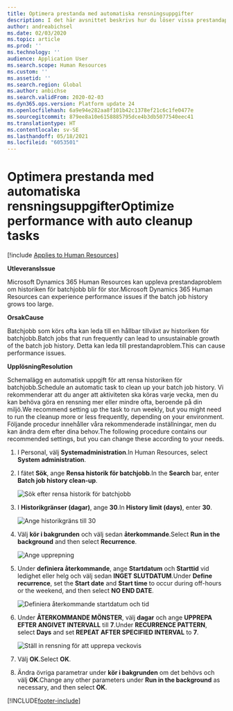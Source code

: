 ```yaml
---
title: Optimera prestanda med automatiska rensningsuppgifter
description: I det här avsnittet beskrivs hur du löser vissa prestandaproblem med Microsoft Dynamics 365 Human Resources genom att rensa historiken för batchjobb.
author: andreabichsel
ms.date: 02/03/2020
ms.topic: article
ms.prod: ''
ms.technology: ''
audience: Application User
ms.search.scope: Human Resources
ms.custom: ''
ms.assetid: ''
ms.search.region: Global
ms.author: anbichse
ms.search.validFrom: 2020-02-03
ms.dyn365.ops.version: Platform update 24
ms.openlocfilehash: 6a9e94e282aa8f101b42c1378ef21c6c1fe0477e
ms.sourcegitcommit: 879ee8a10e6158885795dce4b3db5077540eec41
ms.translationtype: HT
ms.contentlocale: sv-SE
ms.lasthandoff: 05/18/2021
ms.locfileid: "6053501"
---
```

# <a name="optimize-performance-with-auto-cleanup-tasks"></a><span data-ttu-id="b963d-103">Optimera prestanda med automatiska rensningsuppgifter</span><span class="sxs-lookup"><span data-stu-id="b963d-103">Optimize performance with auto cleanup tasks</span></span>

[!include [Applies to Human Resources](../includes/applies-to-hr.md)]

<span data-ttu-id="b963d-104">**Utleverans**</span><span class="sxs-lookup"><span data-stu-id="b963d-104">**Issue**</span></span>

<span data-ttu-id="b963d-105">Microsoft Dynamics 365 Human Resources kan uppleva prestandaproblem om historiken för batchjobb blir för stor.</span><span class="sxs-lookup"><span data-stu-id="b963d-105">Microsoft Dynamics 365 Human Resources can experience performance issues if the batch job history grows too large.</span></span>

<span data-ttu-id="b963d-106">**Orsak**</span><span class="sxs-lookup"><span data-stu-id="b963d-106">**Cause**</span></span>

<span data-ttu-id="b963d-107">Batchjobb som körs ofta kan leda till en hållbar tillväxt av historiken för batchjobb.</span><span class="sxs-lookup"><span data-stu-id="b963d-107">Batch jobs that run frequently can lead to unsustainable growth of the batch job history.</span></span> <span data-ttu-id="b963d-108">Detta kan leda till prestandaproblem.</span><span class="sxs-lookup"><span data-stu-id="b963d-108">This can cause performance issues.</span></span> 

<span data-ttu-id="b963d-109">**Upplösning**</span><span class="sxs-lookup"><span data-stu-id="b963d-109">**Resolution**</span></span>

<span data-ttu-id="b963d-110">Schemalägg en automatisk uppgift för att rensa historiken för batchjobb.</span><span class="sxs-lookup"><span data-stu-id="b963d-110">Schedule an automatic task to clean up your batch job history.</span></span> <span data-ttu-id="b963d-111">Vi rekommenderar att du anger att aktiviteten ska köras varje vecka, men du kan behöva göra en rensning mer eller mindre ofta, beroende på din miljö.</span><span class="sxs-lookup"><span data-stu-id="b963d-111">We recommend setting up the task to run weekly, but you might need to run the cleanup more or less frequently, depending on your environment.</span></span> <span data-ttu-id="b963d-112">Följande procedur innehåller våra rekommenderade inställningar, men du kan ändra dem efter dina behov.</span><span class="sxs-lookup"><span data-stu-id="b963d-112">The following procedure contains our recommended settings, but you can change these according to your needs.</span></span>

1. <span data-ttu-id="b963d-113">I Personal, välj **Systemadministration**.</span><span class="sxs-lookup"><span data-stu-id="b963d-113">In Human Resources, select **System administration**.</span></span>

2. <span data-ttu-id="b963d-114">I fätet **Sök**, ange **Rensa historik för batchjobb**.</span><span class="sxs-lookup"><span data-stu-id="b963d-114">In the **Search** bar, enter **Batch job history clean-up**.</span></span>

   ![Sök efter rensa historik för batchjobb](media/talent-batch-history-cleanup-search-bar.png)

3. <span data-ttu-id="b963d-116">I **Historikgränser (dagar)**, ange **30**.</span><span class="sxs-lookup"><span data-stu-id="b963d-116">In **History limit (days)**, enter **30**.</span></span>

   ![Ange historikgräns till 30](media/talent-batch-history-cleanup-history-limit.png)

4. <span data-ttu-id="b963d-118">Välj **kör i bakgrunden** och välj sedan **återkommande**.</span><span class="sxs-lookup"><span data-stu-id="b963d-118">Select **Run in the background** and then select **Recurrence**.</span></span>

   ![Ange upprepning](media/talent-batch-history-cleanup-recurrence.png)

5. <span data-ttu-id="b963d-120">Under **definiera återkommande**, ange **Startdatum** och **Starttid** vid ledighet eller helg och välj sedan **INGET SLUTDATUM**.</span><span class="sxs-lookup"><span data-stu-id="b963d-120">Under **Define recurrence**, set the **Start date** and **Start time** to occur during off-hours or the weekend, and then select **NO END DATE**.</span></span> 

   ![Definiera återkommande startdatum och tid](media/talent-batch-history-cleanup-define-recurrence.png)

6. <span data-ttu-id="b963d-122">Under **ÅTERKOMMANDE MÖNSTER**, välj **dagar** och ange **UPPREPA EFTER ANGIVET INTERVALL** till **7**.</span><span class="sxs-lookup"><span data-stu-id="b963d-122">Under **RECURRENCE PATTERN**, select **Days** and set **REPEAT AFTER SPECIFIED INTERVAL** to **7**.</span></span>

   ![Ställ in rensning för att upprepa veckovis](media/talent-batch-history-cleanup-recurrence-pattern.png)

7. <span data-ttu-id="b963d-124">Välj **OK**.</span><span class="sxs-lookup"><span data-stu-id="b963d-124">Select **OK**.</span></span>

8. <span data-ttu-id="b963d-125">Ändra övriga parametrar under **kör i bakgrunden** om det behövs och välj **OK**.</span><span class="sxs-lookup"><span data-stu-id="b963d-125">Change any other parameters under **Run in the background** as necessary, and then select **OK**.</span></span>



[!INCLUDE[footer-include](../includes/footer-banner.md)]